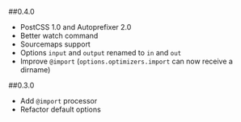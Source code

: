 ##0.4.0

* PostCSS 1.0 and Autoprefixer 2.0
* Better watch command
* Sourcemaps support
* Options `input` and `output` renamed to `in` and `out`
* Improve `@import` (`options.optimizers.import` can now receive a dirname)

##0.3.0

* Add `@import` processor
* Refactor default options
